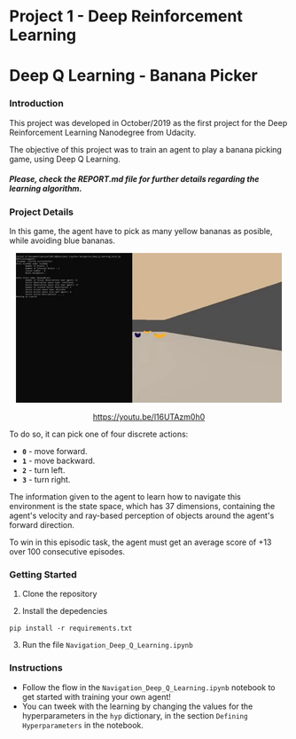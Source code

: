 # Project 1 - Deep Reinforcement Learning
# Deep Q Learning - Banana Picker

[//]: # (Image References)

[image]: https://github.com/luizfdflores/deep_Q_learning_banana_picker/blob/master/images/agent_unity.gif?raw=true "Trained Agent"

### Introduction

This project was developed in October/2019 as the first project for the Deep Reinforcement Learning Nanodegree from Udacity.

The objective of this project was to train an agent to play a banana picking game, using Deep Q Learning.

##### Please, check the REPORT.md file for further details regarding the learning algorithm.

### Project Details

In this game, the agent have to pick as many yellow bananas as posible, while avoiding blue bananas.

<center>

![Trained Agent][image]

https://youtu.be/l16UTAzm0h0

</center>

To do so, it can pick one of four discrete actions:
- **`0`** - move forward.
- **`1`** - move backward.
- **`2`** - turn left.
- **`3`** - turn right.

The information given to the agent to learn how to navigate this environment is the state space, which has 37 dimensions, containing the agent's velocity and ray-based perception of objects around the agent's forward direction.

To win in this episodic task, the agent must get an average score of +13 over 100 consecutive episodes.

### Getting Started

1. Clone the repository

2. Install the depedencies
```
pip install -r requirements.txt
```

3. Run the file `Navigation_Deep_Q_Learning.ipynb`

### Instructions

- Follow the flow in the `Navigation_Deep_Q_Learning.ipynb` notebook to get started with training your own agent!
- You can tweek with the learning by changing the values for the hyperparameters in the `hyp` dictionary, in the section `Defining Hyperparameters` in the notebook.
